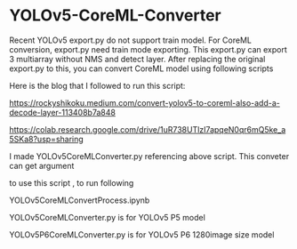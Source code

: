 # YOLOv5-CoreML-Converter
Recent YOLOv5 export.py do not support train model. For CoreML conversion, export.py need train mode exporting.
This export.py can export 3 multiarray without NMS and detect layer.
After replacing the original export.py to this, you can convert CoreML model using following scripts

Here is the blog that I followed to run this script:

https://rockyshikoku.medium.com/convert-yolov5-to-coreml-also-add-a-decode-layer-113408b7a848

https://colab.research.google.com/drive/1uR738UTlzI7apqeN0qr6mQ5ke_a5SKa8?usp=sharing


I made YOLOv5CoreMLConverter.py referencing above script.
This conveter can get argument

to use this script , to run following

YOLOv5CoreMLConvertProcess.ipynb


YOLOv5CoreMLConverter.py is for YOLOv5 P5 model

YOLOv5P6CoreMLConverter.py is for YOLOv5 P6 1280image size model
